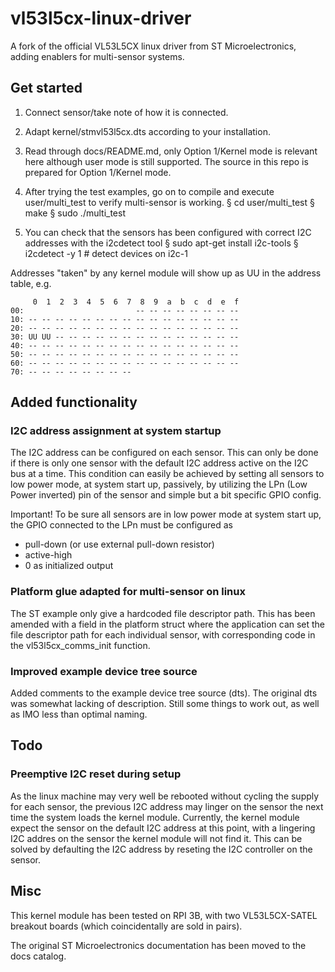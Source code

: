 # vl53l5cx-linux-driver
A fork of the official VL53L5CX linux driver from ST Microelectronics, adding enablers for multi-sensor systems.

## Get started
1. Connect sensor/take note of how it is connected.
2. Adapt kernel/stmvl53l5cx.dts according to your installation.
3. Read through docs/README.md, only Option 1/Kernel mode is relevant here although user mode is still supported. The source in this repo is prepared for Option 1/Kernel mode.
4. After trying the test examples, go on to compile and execute user/multi_test to verify multi-sensor is working.
§ cd user/multi_test
§ make
§ sudo ./multi_test

5. You can check that the sensors has been configured with correct I2C addresses with the i2cdetect tool
§ sudo apt-get install i2c-tools
§ i2cdetect -y 1 # detect devices on i2c-1

Addresses "taken" by any kernel module will show up as UU in the address table, e.g.
```
     0  1  2  3  4  5  6  7  8  9  a  b  c  d  e  f
00:                         -- -- -- -- -- -- -- --
10: -- -- -- -- -- -- -- -- -- -- -- -- -- -- -- --
20: -- -- -- -- -- -- -- -- -- -- -- -- -- -- -- --
30: UU UU -- -- -- -- -- -- -- -- -- -- -- -- -- --
40: -- -- -- -- -- -- -- -- -- -- -- -- -- -- -- --
50: -- -- -- -- -- -- -- -- -- -- -- -- -- -- -- --
60: -- -- -- -- -- -- -- -- -- -- -- -- -- -- -- --
70: -- -- -- -- -- -- -- --
```

## Added functionality

### I2C address assignment at system startup
The I2C address can be configured on each sensor. This can only be done if there is only one sensor with the default I2C address active on the I2C bus at a time. This condition can easily be achieved by setting all sensors to low power mode, at system start up, passively, by utilizing the LPn (Low Power inverted) pin of the sensor and simple but a bit specific GPIO config. 

Important! To be sure all sensors are in low power mode at system start up, the GPIO connected to the LPn must be configured as
* pull-down (or use external pull-down resistor)
* active-high
* 0 as initialized output

### Platform glue adapted for multi-sensor on linux
The ST example only give a hardcoded file descriptor path. This has been amended with a field in the platform struct where the application can set the file descriptor path for each individual sensor, with corresponding code in the vl53l5cx_comms_init function.

### Improved example device tree source
Added comments to the example device tree source (dts). The original dts was somewhat lacking of description. Still some things to work out, as well as IMO less than optimal naming. 

## Todo

### Preemptive I2C reset during setup
As the linux machine may very well be rebooted without cycling the supply for each sensor, the previous I2C address may linger on the sensor the next time the system loads the kernel module. Currently, the kernel module expect the sensor on the default I2C address at this point, with a lingering I2C addres on the sensor the kernel module will not find it. This can be solved by defaulting the I2C address by reseting the I2C controller on the sensor.

## Misc
This kernel module has been tested on RPI 3B, with two VL53L5CX-SATEL breakout boards (which coincidentally are sold in pairs).

The original ST Microelectronics documentation has been moved to the docs catalog.